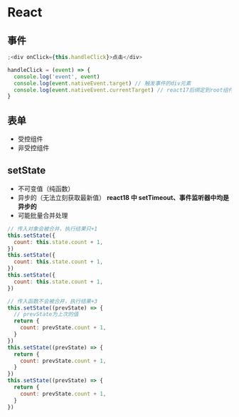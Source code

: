 # React

## 事件

```js
;<div onClick={this.handleClick}>点击</div>

handleClick = (event) => {
  console.log('event', event)
  console.log(event.nativeEvent.target) // 触发事件的div元素
  console.log(event.nativeEvent.currentTarget) // react17后绑定到root组件上
}
```

## 表单

- 受控组件
- 非受控组件

## setState

- 不可变值（纯函数）
- 异步的（无法立刻获取最新值）
  **react18 中 setTimeout、事件监听器中均是异步的**
- 可能批量合并处理

```js
// 传入对象会被合并，执行结果只+1
this.setState({
  count: this.state.count + 1,
})
this.setState({
  count: this.state.count + 1,
})
this.setState({
  count: this.state.count + 1,
})

// 传入函数不会被合并，执行结果+3
this.setState((prevState) => {
  // prevState为上次的值
  return {
    count: prevState.count + 1,
  }
})
this.setState((prevState) => {
  return {
    count: prevState.count + 1,
  }
})
this.setState((prevState) => {
  return {
    count: prevState.count + 1,
  }
})
```
